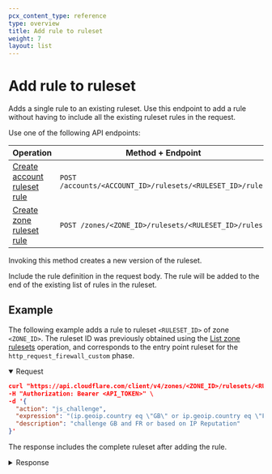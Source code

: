 ```yaml
---
pcx_content_type: reference
type: overview
title: Add rule to ruleset
weight: 7
layout: list
---
```


# Add rule to ruleset

Adds a single rule to an existing ruleset. Use this endpoint to add a rule without having to include all the existing ruleset rules in the request.

Use one of the following API endpoints:

| Operation | Method + Endpoint |
|-----------|-------------------|
| [Create account ruleset rule][ar-account] | `POST /accounts/<ACCOUNT_ID>/rulesets/<RULESET_ID>/rules` |
| [Create zone ruleset rule][ar-zone] | `POST /zones/<ZONE_ID>/rulesets/<RULESET_ID>/rules` |

[ar-account]: https://api.cloudflare.com/#account-rulesets-create-account-ruleset-rule
[ar-zone]: https://api.cloudflare.com/#zone-rulesets-create-zone-ruleset-rule

Invoking this method creates a new version of the ruleset.

Include the rule definition in the request body. The rule will be added to the end of the existing list of rules in the ruleset.

## Example

The following example adds a rule to ruleset `<RULESET_ID>` of zone `<ZONE_ID>`. The ruleset ID was previously obtained using the [List zone rulesets](https://api.cloudflare.com/#zone-rulesets-list-zone-rulesets) operation, and corresponds to the entry point ruleset for the `http_request_firewall_custom` phase.

<details open>
<summary>Request</summary>
<div>

```json
curl "https://api.cloudflare.com/client/v4/zones/<ZONE_ID>/rulesets/<RULESET_ID>/rules" \
-H "Authorization: Bearer <API_TOKEN>" \
-d '{
  "action": "js_challenge",
  "expression": "(ip.geoip.country eq \"GB\" or ip.geoip.country eq \"FR\") or cf.threat_score > 0",
  "description": "challenge GB and FR or based on IP Reputation"
}'
```

</div>
</details>

The response includes the complete ruleset after adding the rule.

<details>
<summary>Response</summary>
<div>

```json
{
  "result": {
    "id": "<RULESET_ID>",
    "name": "Zone Ruleset 1",
    "description": "My phase entry point ruleset at the zone level",
    "kind": "zone",
    "version": "11",
    "rules": [
      {
        "id": "<RULE_ID_1>",
        "version": "1",
        "action": "challenge",
        "expression": "not http.request.uri.path matches \"^/api/.*$\"",
        "last_updated": "2020-11-23T11:36:24.192361Z",
        "ref": "<RULE_REF_1>",
        "enabled": true
      },
      {
        "id": "<NEW_RULE_ID>",
        "version": "1",
        "action": "js_challenge",
        "expression": "(ip.geoip.country eq \"GB\" or ip.geoip.country eq \"FR\") or cf.threat_score > 0",
        "description": "challenge GB and FR or based on IP Reputation",
        "last_updated": "2021-06-22T12:35:58.144683Z",
        "ref": "<NEW_RULE_REF>",
        "enabled": true
      }
    ],
    "last_updated": "2021-06-22T12:35:58.144683Z",
    "phase": "http_request_firewall_custom"
  },
  "success": true,
  "errors": [],
  "messages": []
}
```

</div>
</details>

